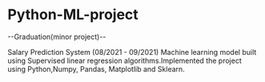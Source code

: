 # Python-ML-project
--Graduation(minor project)--


Salary Prediction System (08/2021 - 09/2021) 
Machine learning model built using Supervised linear regression
 algorithms.Implemented the project using Python,Numpy,
 Pandas, Matplotlib and Sklearn. 
